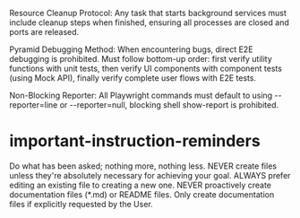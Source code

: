 
Resource Cleanup Protocol: Any task that starts background services must include cleanup steps when finished, ensuring all processes are closed and ports are released.

Pyramid Debugging Method: When encountering bugs, direct E2E debugging is prohibited. Must follow bottom-up order: first verify utility functions with unit tests, then verify UI components with component tests (using Mock API), finally verify complete user flows with E2E tests.

Non-Blocking Reporter: All Playwright commands must default to using --reporter=line or --reporter=null, blocking shell show-report is prohibited.

# important-instruction-reminders
Do what has been asked; nothing more, nothing less.
NEVER create files unless they're absolutely necessary for achieving your goal.
ALWAYS prefer editing an existing file to creating a new one.
NEVER proactively create documentation files (*.md) or README files. Only create documentation files if explicitly requested by the User.